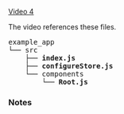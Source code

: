 [Video 4](https://egghead.io/lessons/javascript-redux-refactoring-the-entry-point)

The video references these files.

<pre>
example_app
└── src
    ├── <strong>index.js</strong>
    ├── <strong>configureStore.js</strong>
    └── components
        └── <strong>Root.js</strong>
</pre>

### Notes

